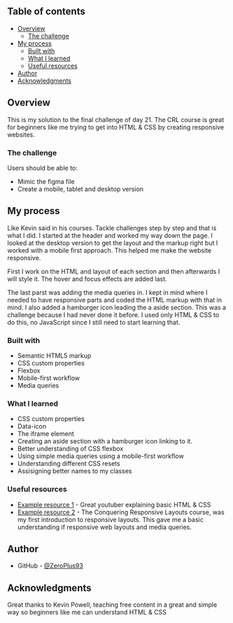 ## Table of contents

- [Overview](#overview)
  - [The challenge](#the-challenge)
- [My process](#my-process)
  - [Built with](#built-with)
  - [What I learned](#what-i-learned)
  - [Useful resources](#useful-resources)
- [Author](#author)
- [Acknowledgments](#acknowledgments)

## Overview

This is my solution to the final challenge of day 21. The CRL course is great for beginners like me trying to get into HTML & CSS by creating responsive websites.

### The challenge

Users should be able to:

- Mimic the figma file
- Create a mobile, tablet and desktop version

## My process

Like Kevin said in his courses. Tackle challenges step by step and that is what I did. I started at the header and worked my way down the page.
I looked at the desktop version to get the layout and the markup right but I worked with a mobile first approach. This helped me make the website responsive. 

First I work on the HTML and layout of each section and then afterwards I will style it. The hover and focus effects are added last.

The last parst was adding the media queries in. I kept in mind where I needed to have responsive parts and coded the HTML markup with that in mind. I also added a hamburger icon leading the a aside section. This was a challenge because I had never done it before. I used only HTML & CSS to do this, no JavaScript since I still need to start learning that.

### Built with

- Semantic HTML5 markup
- CSS custom properties
- Flexbox
- Mobile-first workflow
- Media queries

### What I learned

- CSS custom properties
- Data-icon
- The iframe element
- Creating an aside section with a hamburger icon linking to it.
- Better understanding of CSS flexbox
- Using simple media queries using a mobile-first workflow
- Understanding different CSS resets
- Assisigning better names to my classes


### Useful resources

- [Example resource 1](https://www.youtube.com/@KevinPowell) - Great youtuber explaining basic HTML & CSS
- [Example resource 2](https://courses.kevinpowell.co/) - The Conquering Responsive Layouts course, was my first introduction to responsive layouts. This gave me a basic understanding if responsive web layouts and media queries.

## Author

- GitHub - [@ZeroPlus93](https://github.com/ZeroPlus93)


## Acknowledgments

Great thanks to Kevin Powell, teaching free content in a great and simple way so beginners like me can understand HTML & CSS
